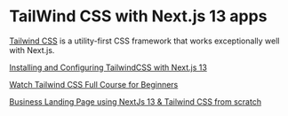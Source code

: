 # TailWind CSS with Next.js 13 apps

[Tailwind CSS](https://tailwindcss.com/) is a utility-first CSS framework that works exceptionally well with Next.js.

[Installing and Configuring TailwindCSS with Next.js 13](https://beta.nextjs.org/docs/styling/tailwind-css)

[Watch Tailwind CSS Full Course for Beginners](https://www.youtube.com/watch?v=lCxcTsOHrjo)

[Business Landing Page using NextJs 13 & Tailwind CSS from scratch](https://www.youtube.com/watch?v=6mQ3M1CUGnk)



